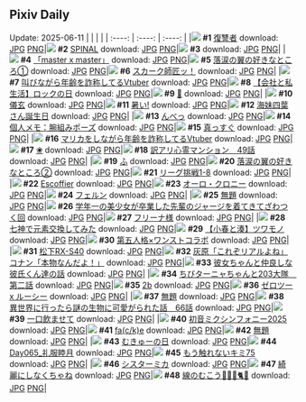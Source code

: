 ## Pixiv Daily
Update: 2025-06-11
|      |      |      |
| :----: | :----: | :----: |
|![](https://pixiv.microyu.workers.dev/c/240x480/img-master/img/2025/06/09/00/00/09/131341543_p0_master1200.jpg) **#1** [復讐者](https://www.pixiv.net/artworks/131341543) download: [JPG](https://pixiv.microyu.workers.dev/img-original/img/2025/06/09/00/00/09/131341543_p0.jpg) [PNG](https://pixiv.microyu.workers.dev/img-original/img/2025/06/09/00/00/09/131341543_p0.png)|![](https://pixiv.microyu.workers.dev/c/240x480/img-master/img/2025/06/10/00/00/02/131378670_p0_master1200.jpg) **#2** [SPINAL](https://www.pixiv.net/artworks/131378670) download: [JPG](https://pixiv.microyu.workers.dev/img-original/img/2025/06/10/00/00/02/131378670_p0.jpg) [PNG](https://pixiv.microyu.workers.dev/img-original/img/2025/06/10/00/00/02/131378670_p0.png)|![](https://pixiv.microyu.workers.dev/c/240x480/img-master/img/2025/06/09/06/29/14/131350651_p0_master1200.jpg) **#3** [<Bounds/>](https://www.pixiv.net/artworks/131350651) download: [JPG](https://pixiv.microyu.workers.dev/img-original/img/2025/06/09/06/29/14/131350651_p0.jpg) [PNG](https://pixiv.microyu.workers.dev/img-original/img/2025/06/09/06/29/14/131350651_p0.png)|
|![](https://pixiv.microyu.workers.dev/c/240x480/img-master/img/2025/06/09/00/00/11/131341555_p0_master1200.jpg) **#4** [「master x master」](https://www.pixiv.net/artworks/131341555) download: [JPG](https://pixiv.microyu.workers.dev/img-original/img/2025/06/09/00/00/11/131341555_p0.jpg) [PNG](https://pixiv.microyu.workers.dev/img-original/img/2025/06/09/00/00/11/131341555_p0.png)|![](https://pixiv.microyu.workers.dev/c/240x480/img-master/img/2025/06/09/20/22/36/131369046_p0_master1200.jpg) **#5** [落涙の翼の好きなところ①](https://www.pixiv.net/artworks/131369046) download: [JPG](https://pixiv.microyu.workers.dev/img-original/img/2025/06/09/20/22/36/131369046_p0.jpg) [PNG](https://pixiv.microyu.workers.dev/img-original/img/2025/06/09/20/22/36/131369046_p0.png)|![](https://pixiv.microyu.workers.dev/c/240x480/img-master/img/2025/06/10/00/00/24/131378865_p0_master1200.jpg) **#6** [スカーク師匠ッ！](https://www.pixiv.net/artworks/131378865) download: [JPG](https://pixiv.microyu.workers.dev/img-original/img/2025/06/10/00/00/24/131378865_p0.jpg) [PNG](https://pixiv.microyu.workers.dev/img-original/img/2025/06/10/00/00/24/131378865_p0.png)|
|![](https://pixiv.microyu.workers.dev/c/240x480/img-master/img/2025/06/09/21/08/07/131371054_p0_master1200.jpg) **#7** [叫びながら年齢を詐称してるVtuber](https://www.pixiv.net/artworks/131371054) download: [JPG](https://pixiv.microyu.workers.dev/img-original/img/2025/06/09/21/08/07/131371054_p0.jpg) [PNG](https://pixiv.microyu.workers.dev/img-original/img/2025/06/09/21/08/07/131371054_p0.png)|![](https://pixiv.microyu.workers.dev/c/240x480/img-master/img/2025/06/09/18/23/25/131364558_p0_master1200.jpg) **#8** [【会社と私生活】ロックの日](https://www.pixiv.net/artworks/131364558) download: [JPG](https://pixiv.microyu.workers.dev/img-original/img/2025/06/09/18/23/25/131364558_p0.jpg) [PNG](https://pixiv.microyu.workers.dev/img-original/img/2025/06/09/18/23/25/131364558_p0.png)|![](https://pixiv.microyu.workers.dev/c/240x480/img-master/img/2025/06/09/00/00/24/131341660_p0_master1200.jpg) **#9** [🎈](https://www.pixiv.net/artworks/131341660) download: [JPG](https://pixiv.microyu.workers.dev/img-original/img/2025/06/09/00/00/24/131341660_p0.jpg) [PNG](https://pixiv.microyu.workers.dev/img-original/img/2025/06/09/00/00/24/131341660_p0.png)|
|![](https://pixiv.microyu.workers.dev/c/240x480/img-master/img/2025/06/09/04/05/54/131348745_p0_master1200.jpg) **#10** [儀玄](https://www.pixiv.net/artworks/131348745) download: [JPG](https://pixiv.microyu.workers.dev/img-original/img/2025/06/09/04/05/54/131348745_p0.jpg) [PNG](https://pixiv.microyu.workers.dev/img-original/img/2025/06/09/04/05/54/131348745_p0.png)|![](https://pixiv.microyu.workers.dev/c/240x480/img-master/img/2025/06/10/00/36/28/131380636_p0_master1200.jpg) **#11** [暑い!](https://www.pixiv.net/artworks/131380636) download: [JPG](https://pixiv.microyu.workers.dev/img-original/img/2025/06/10/00/36/28/131380636_p0.jpg) [PNG](https://pixiv.microyu.workers.dev/img-original/img/2025/06/10/00/36/28/131380636_p0.png)|![](https://pixiv.microyu.workers.dev/c/240x480/img-master/img/2025/06/10/21/39/03/131408896_p0_master1200.jpg) **#12** [海妹四葉さん誕生日](https://www.pixiv.net/artworks/131408896) download: [JPG](https://pixiv.microyu.workers.dev/img-original/img/2025/06/10/21/39/03/131408896_p0.jpg) [PNG](https://pixiv.microyu.workers.dev/img-original/img/2025/06/10/21/39/03/131408896_p0.png)|
|![](https://pixiv.microyu.workers.dev/c/240x480/img-master/img/2025/06/10/00/00/10/131378752_p0_master1200.jpg) **#13** [んべっ](https://www.pixiv.net/artworks/131378752) download: [JPG](https://pixiv.microyu.workers.dev/img-original/img/2025/06/10/00/00/10/131378752_p0.jpg) [PNG](https://pixiv.microyu.workers.dev/img-original/img/2025/06/10/00/00/10/131378752_p0.png)|![](https://pixiv.microyu.workers.dev/c/240x480/img-master/img/2025/06/10/06/00/09/131386759_p0_master1200.jpg) **#14** [個人メモ：腕組みポーズ](https://www.pixiv.net/artworks/131386759) download: [JPG](https://pixiv.microyu.workers.dev/img-original/img/2025/06/10/06/00/09/131386759_p0.jpg) [PNG](https://pixiv.microyu.workers.dev/img-original/img/2025/06/10/06/00/09/131386759_p0.png)|![](https://pixiv.microyu.workers.dev/c/240x480/img-master/img/2025/06/10/00/00/13/131378784_p0_master1200.jpg) **#15** [真っすぐ](https://www.pixiv.net/artworks/131378784) download: [JPG](https://pixiv.microyu.workers.dev/img-original/img/2025/06/10/00/00/13/131378784_p0.jpg) [PNG](https://pixiv.microyu.workers.dev/img-original/img/2025/06/10/00/00/13/131378784_p0.png)|
|![](https://pixiv.microyu.workers.dev/c/240x480/img-master/img/2025/06/10/21/08/26/131407659_p0_master1200.jpg) **#16** [マリカをしながら年齢を詐称してるVtuber](https://www.pixiv.net/artworks/131407659) download: [JPG](https://pixiv.microyu.workers.dev/img-original/img/2025/06/10/21/08/26/131407659_p0.jpg) [PNG](https://pixiv.microyu.workers.dev/img-original/img/2025/06/10/21/08/26/131407659_p0.png)|![](https://pixiv.microyu.workers.dev/c/240x480/img-master/img/2025/06/09/00/30/13/131343426_p0_master1200.jpg) **#17** [❀](https://www.pixiv.net/artworks/131343426) download: [JPG](https://pixiv.microyu.workers.dev/img-original/img/2025/06/09/00/30/13/131343426_p0.jpg) [PNG](https://pixiv.microyu.workers.dev/img-original/img/2025/06/09/00/30/13/131343426_p0.png)|![](https://pixiv.microyu.workers.dev/c/240x480/img-master/img/2025/06/10/13/17/48/131394564_p0_master1200.jpg) **#18** [訳アリ心霊マンション　49話](https://www.pixiv.net/artworks/131394564) download: [JPG](https://pixiv.microyu.workers.dev/img-original/img/2025/06/10/13/17/48/131394564_p0.jpg) [PNG](https://pixiv.microyu.workers.dev/img-original/img/2025/06/10/13/17/48/131394564_p0.png)|
|![](https://pixiv.microyu.workers.dev/c/240x480/img-master/img/2025/06/10/04/30/01/131385573_p0_master1200.jpg) **#19** [ふ](https://www.pixiv.net/artworks/131385573) download: [JPG](https://pixiv.microyu.workers.dev/img-original/img/2025/06/10/04/30/01/131385573_p0.jpg) [PNG](https://pixiv.microyu.workers.dev/img-original/img/2025/06/10/04/30/01/131385573_p0.png)|![](https://pixiv.microyu.workers.dev/c/240x480/img-master/img/2025/06/10/16/19/13/131397925_p0_master1200.jpg) **#20** [落涙の翼の好きなところ②](https://www.pixiv.net/artworks/131397925) download: [JPG](https://pixiv.microyu.workers.dev/img-original/img/2025/06/10/16/19/13/131397925_p0.jpg) [PNG](https://pixiv.microyu.workers.dev/img-original/img/2025/06/10/16/19/13/131397925_p0.png)|![](https://pixiv.microyu.workers.dev/c/240x480/img-master/img/2025/06/09/20/55/16/131370301_p0_master1200.jpg) **#21** [リーグ挑戦1-8](https://www.pixiv.net/artworks/131370301) download: [JPG](https://pixiv.microyu.workers.dev/img-original/img/2025/06/09/20/55/16/131370301_p0.jpg) [PNG](https://pixiv.microyu.workers.dev/img-original/img/2025/06/09/20/55/16/131370301_p0.png)|
|![](https://pixiv.microyu.workers.dev/c/240x480/img-master/img/2025/06/09/00/00/11/131341558_p0_master1200.jpg) **#22** [Escoffier](https://www.pixiv.net/artworks/131341558) download: [JPG](https://pixiv.microyu.workers.dev/img-original/img/2025/06/09/00/00/11/131341558_p0.jpg) [PNG](https://pixiv.microyu.workers.dev/img-original/img/2025/06/09/00/00/11/131341558_p0.png)|![](https://pixiv.microyu.workers.dev/c/240x480/img-master/img/2025/06/09/08/42/39/131352949_p0_master1200.jpg) **#23** [オーロ・クロニー](https://www.pixiv.net/artworks/131352949) download: [JPG](https://pixiv.microyu.workers.dev/img-original/img/2025/06/09/08/42/39/131352949_p0.jpg) [PNG](https://pixiv.microyu.workers.dev/img-original/img/2025/06/09/08/42/39/131352949_p0.png)|![](https://pixiv.microyu.workers.dev/c/240x480/img-master/img/2025/06/09/00/00/13/131341579_p0_master1200.jpg) **#24** [フェルン](https://www.pixiv.net/artworks/131341579) download: [JPG](https://pixiv.microyu.workers.dev/img-original/img/2025/06/09/00/00/13/131341579_p0.jpg) [PNG](https://pixiv.microyu.workers.dev/img-original/img/2025/06/09/00/00/13/131341579_p0.png)|
|![](https://pixiv.microyu.workers.dev/c/240x480/img-master/img/2025/06/09/13/45/57/131358275_p0_master1200.jpg) **#25** [無題](https://www.pixiv.net/artworks/131358275) download: [JPG](https://pixiv.microyu.workers.dev/img-original/img/2025/06/09/13/45/57/131358275_p0.jpg) [PNG](https://pixiv.microyu.workers.dev/img-original/img/2025/06/09/13/45/57/131358275_p0.png)|![](https://pixiv.microyu.workers.dev/c/240x480/img-master/img/2025/06/10/12/11/00/131393154_p0_master1200.jpg) **#26** [学年一の美少女が卒業した先輩のジャージを着てきてざわつく回](https://www.pixiv.net/artworks/131393154) download: [JPG](https://pixiv.microyu.workers.dev/img-original/img/2025/06/10/12/11/00/131393154_p0.jpg) [PNG](https://pixiv.microyu.workers.dev/img-original/img/2025/06/10/12/11/00/131393154_p0.png)|![](https://pixiv.microyu.workers.dev/c/240x480/img-master/img/2025/06/09/18/57/33/131365665_p0_master1200.jpg) **#27** [フリーナ様](https://www.pixiv.net/artworks/131365665) download: [JPG](https://pixiv.microyu.workers.dev/img-original/img/2025/06/09/18/57/33/131365665_p0.jpg) [PNG](https://pixiv.microyu.workers.dev/img-original/img/2025/06/09/18/57/33/131365665_p0.png)|
|![](https://pixiv.microyu.workers.dev/c/240x480/img-master/img/2025/06/09/14/38/40/131359197_p0_master1200.jpg) **#28** [七神で元素交換してみた](https://www.pixiv.net/artworks/131359197) download: [JPG](https://pixiv.microyu.workers.dev/img-original/img/2025/06/09/14/38/40/131359197_p0.jpg) [PNG](https://pixiv.microyu.workers.dev/img-original/img/2025/06/09/14/38/40/131359197_p0.png)|![](https://pixiv.microyu.workers.dev/c/240x480/img-master/img/2025/06/09/21/47/35/131372671_p0_master1200.jpg) **#29** [【小春と湊】ツワモノ](https://www.pixiv.net/artworks/131372671) download: [JPG](https://pixiv.microyu.workers.dev/img-original/img/2025/06/09/21/47/35/131372671_p0.jpg) [PNG](https://pixiv.microyu.workers.dev/img-original/img/2025/06/09/21/47/35/131372671_p0.png)|![](https://pixiv.microyu.workers.dev/c/240x480/img-master/img/2025/06/10/00/00/11/131378761_p0_master1200.jpg) **#30** [第五人格×ワンストコラボ](https://www.pixiv.net/artworks/131378761) download: [JPG](https://pixiv.microyu.workers.dev/img-original/img/2025/06/10/00/00/11/131378761_p0.jpg) [PNG](https://pixiv.microyu.workers.dev/img-original/img/2025/06/10/00/00/11/131378761_p0.png)|
|![](https://pixiv.microyu.workers.dev/c/240x480/img-master/img/2025/06/09/00/18/47/131342867_p0_master1200.jpg) **#31** [松下RX-S40](https://www.pixiv.net/artworks/131342867) download: [JPG](https://pixiv.microyu.workers.dev/img-original/img/2025/06/09/00/18/47/131342867_p0.jpg) [PNG](https://pixiv.microyu.workers.dev/img-original/img/2025/06/09/00/18/47/131342867_p0.png)|![](https://pixiv.microyu.workers.dev/c/240x480/img-master/img/2025/06/09/18/33/46/131364946_p0_master1200.jpg) **#32** [灰原「これぞリアルよね」コナン「本物なんだよ！」](https://www.pixiv.net/artworks/131364946) download: [JPG](https://pixiv.microyu.workers.dev/img-original/img/2025/06/09/18/33/46/131364946_p0.jpg) [PNG](https://pixiv.microyu.workers.dev/img-original/img/2025/06/09/18/33/46/131364946_p0.png)|![](https://pixiv.microyu.workers.dev/c/240x480/img-master/img/2025/06/09/23/51/45/131378314_p0_master1200.jpg) **#33** [彼女ちゃんと仲良しな彼氏くん達の話](https://www.pixiv.net/artworks/131378314) download: [JPG](https://pixiv.microyu.workers.dev/img-original/img/2025/06/09/23/51/45/131378314_p0.jpg) [PNG](https://pixiv.microyu.workers.dev/img-original/img/2025/06/09/23/51/45/131378314_p0.png)|
|![](https://pixiv.microyu.workers.dev/c/240x480/img-master/img/2025/06/09/14/46/45/131359332_p0_master1200.jpg) **#34** [ちびターニャちゃんと203大隊　第二話](https://www.pixiv.net/artworks/131359332) download: [JPG](https://pixiv.microyu.workers.dev/img-original/img/2025/06/09/14/46/45/131359332_p0.jpg) [PNG](https://pixiv.microyu.workers.dev/img-original/img/2025/06/09/14/46/45/131359332_p0.png)|![](https://pixiv.microyu.workers.dev/c/240x480/img-master/img/2025/06/10/10/34/42/131391265_p0_master1200.jpg) **#35** [2b](https://www.pixiv.net/artworks/131391265) download: [JPG](https://pixiv.microyu.workers.dev/img-original/img/2025/06/10/10/34/42/131391265_p0.jpg) [PNG](https://pixiv.microyu.workers.dev/img-original/img/2025/06/10/10/34/42/131391265_p0.png)|![](https://pixiv.microyu.workers.dev/c/240x480/img-master/img/2025/06/10/00/00/31/131378890_p0_master1200.jpg) **#36** [ゼロツー x ルーシー](https://www.pixiv.net/artworks/131378890) download: [JPG](https://pixiv.microyu.workers.dev/img-original/img/2025/06/10/00/00/31/131378890_p0.jpg) [PNG](https://pixiv.microyu.workers.dev/img-original/img/2025/06/10/00/00/31/131378890_p0.png)|
|![](https://pixiv.microyu.workers.dev/c/240x480/img-master/img/2025/06/10/01/28/57/131382356_p0_master1200.jpg) **#37** [無題](https://www.pixiv.net/artworks/131382356) download: [JPG](https://pixiv.microyu.workers.dev/img-original/img/2025/06/10/01/28/57/131382356_p0.jpg) [PNG](https://pixiv.microyu.workers.dev/img-original/img/2025/06/10/01/28/57/131382356_p0.png)|![](https://pixiv.microyu.workers.dev/c/240x480/img-master/img/2025/06/10/00/02/20/131379160_p0_master1200.jpg) **#38** [異世界に行ったら謎の生物に可愛がられた話　66話](https://www.pixiv.net/artworks/131379160) download: [JPG](https://pixiv.microyu.workers.dev/img-original/img/2025/06/10/00/02/20/131379160_p0.jpg) [PNG](https://pixiv.microyu.workers.dev/img-original/img/2025/06/10/00/02/20/131379160_p0.png)|![](https://pixiv.microyu.workers.dev/c/240x480/img-master/img/2025/06/09/00/02/27/131342016_p0_master1200.jpg) **#39** [一口飲ませて](https://www.pixiv.net/artworks/131342016) download: [JPG](https://pixiv.microyu.workers.dev/img-original/img/2025/06/09/00/02/27/131342016_p0.jpg) [PNG](https://pixiv.microyu.workers.dev/img-original/img/2025/06/09/00/02/27/131342016_p0.png)|
|![](https://pixiv.microyu.workers.dev/c/240x480/img-master/img/2025/06/10/20/02/03/131404905_p0_master1200.jpg) **#40** [初音ミクシンフォニー2025](https://www.pixiv.net/artworks/131404905) download: [JPG](https://pixiv.microyu.workers.dev/img-original/img/2025/06/10/20/02/03/131404905_p0.jpg) [PNG](https://pixiv.microyu.workers.dev/img-original/img/2025/06/10/20/02/03/131404905_p0.png)|![](https://pixiv.microyu.workers.dev/c/240x480/img-master/img/2025/06/10/13/36/19/131394888_p0_master1200.jpg) **#41** [fa(c/k)e](https://www.pixiv.net/artworks/131394888) download: [JPG](https://pixiv.microyu.workers.dev/img-original/img/2025/06/10/13/36/19/131394888_p0.jpg) [PNG](https://pixiv.microyu.workers.dev/img-original/img/2025/06/10/13/36/19/131394888_p0.png)|![](https://pixiv.microyu.workers.dev/c/240x480/img-master/img/2025/06/09/00/01/14/131341866_p0_master1200.jpg) **#42** [無題](https://www.pixiv.net/artworks/131341866) download: [JPG](https://pixiv.microyu.workers.dev/img-original/img/2025/06/09/00/01/14/131341866_p0.jpg) [PNG](https://pixiv.microyu.workers.dev/img-original/img/2025/06/09/00/01/14/131341866_p0.png)|
|![](https://pixiv.microyu.workers.dev/c/240x480/img-master/img/2025/06/09/23/01/49/131376132_p0_master1200.jpg) **#43** [むきゅーの日](https://www.pixiv.net/artworks/131376132) download: [JPG](https://pixiv.microyu.workers.dev/img-original/img/2025/06/09/23/01/49/131376132_p0.jpg) [PNG](https://pixiv.microyu.workers.dev/img-original/img/2025/06/09/23/01/49/131376132_p0.png)|![](https://pixiv.microyu.workers.dev/c/240x480/img-master/img/2025/06/09/00/20/11/131342919_p0_master1200.jpg) **#44** [Day065_礼服睦月](https://www.pixiv.net/artworks/131342919) download: [JPG](https://pixiv.microyu.workers.dev/img-original/img/2025/06/09/00/20/11/131342919_p0.jpg) [PNG](https://pixiv.microyu.workers.dev/img-original/img/2025/06/09/00/20/11/131342919_p0.png)|![](https://pixiv.microyu.workers.dev/c/240x480/img-master/img/2025/06/10/11/30/42/131392232_p0_master1200.jpg) **#45** [もう触れないキミ75](https://www.pixiv.net/artworks/131392232) download: [JPG](https://pixiv.microyu.workers.dev/img-original/img/2025/06/10/11/30/42/131392232_p0.jpg) [PNG](https://pixiv.microyu.workers.dev/img-original/img/2025/06/10/11/30/42/131392232_p0.png)|
|![](https://pixiv.microyu.workers.dev/c/240x480/img-master/img/2025/06/09/00/00/12/131341566_p0_master1200.jpg) **#46** [シスターミカ](https://www.pixiv.net/artworks/131341566) download: [JPG](https://pixiv.microyu.workers.dev/img-original/img/2025/06/09/00/00/12/131341566_p0.jpg) [PNG](https://pixiv.microyu.workers.dev/img-original/img/2025/06/09/00/00/12/131341566_p0.png)|![](https://pixiv.microyu.workers.dev/c/240x480/img-master/img/2025/06/09/21/08/48/131371074_p0_master1200.jpg) **#47** [綺麗にしなくちゃね](https://www.pixiv.net/artworks/131371074) download: [JPG](https://pixiv.microyu.workers.dev/img-original/img/2025/06/09/21/08/48/131371074_p0.jpg) [PNG](https://pixiv.microyu.workers.dev/img-original/img/2025/06/09/21/08/48/131371074_p0.png)|![](https://pixiv.microyu.workers.dev/c/240x480/img-master/img/2025/06/09/10/30/01/131354577_p0_master1200.jpg) **#48** [線のむこう🐺🦌🐧🐈🌈](https://www.pixiv.net/artworks/131354577) download: [JPG](https://pixiv.microyu.workers.dev/img-original/img/2025/06/09/10/30/01/131354577_p0.jpg) [PNG](https://pixiv.microyu.workers.dev/img-original/img/2025/06/09/10/30/01/131354577_p0.png)|
